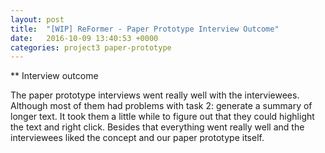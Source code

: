 ```yaml
---
layout: post
title:  "[WIP] ReFormer - Paper Prototype Interview Outcome"
date:   2016-10-09 13:40:53 +0000
categories: project3 paper-prototype
---
```


** Interview outcome

The paper prototype interviews went really well with the interviewees.
Although most of them had problems with task 2: generate a summary of longer text.
It took them a little while to figure out that they could highlight the text and right click.
Besides that everything went really well and the interviewees liked the concept and our paper prototype itself.

